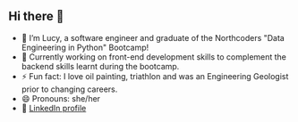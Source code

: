 ## Hi there 👋
- 🌱 I’m Lucy, a software engineer and graduate of the Northcoders "Data Engineering in Python" Bootcamp!
- 🗻 Currently working on front-end development skills to complement the backend skills learnt during the bootcamp.
- ⚡ Fun fact: I love oil painting, triathlon and was an Engineering Geologist prior to changing careers.
- 😄 Pronouns: she/her
- 🎨 [LinkedIn profile](https://www.linkedin.com/in/lucy-milligan-888491150/)
